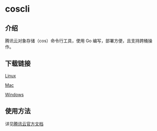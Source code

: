 # coscli

## 介绍

腾讯云对象存储（cos）命令行工具，使用 Go 编写，部署方便，且支持跨桶操作。

## 下载链接

[Linux](https://github.com/tencentyun/coscli/releases/download/v0.91-beta/coscli-linux)

[Mac](https://github.com/tencentyun/coscli/releases/download/v0.91-beta/coscli-mac)

[Windows](https://github.com/tencentyun/coscli/releases/download/v0.91-beta/coscli-windows.exe)

## 使用方法

详见[腾讯云官方文档]()

